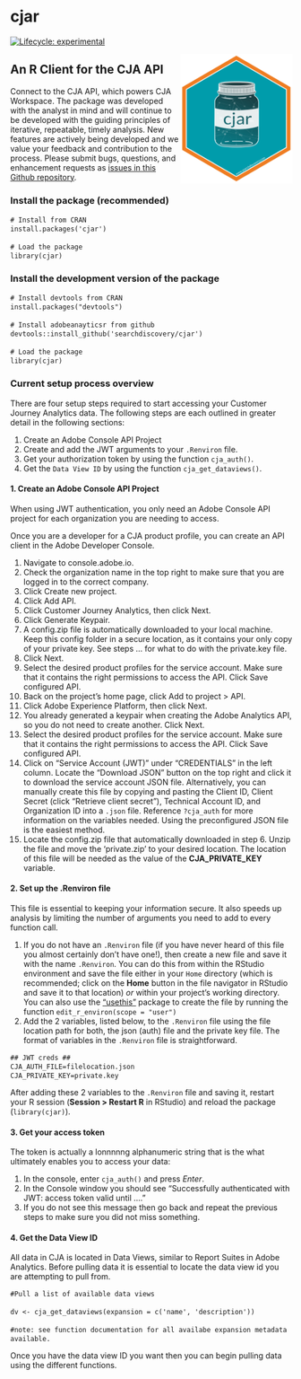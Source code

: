 
<!-- README.md is generated from README.Rmd. Please edit that file -->

# cjar

<!-- badges: start -->

[![Lifecycle:
experimental](https://img.shields.io/badge/lifecycle-experimental-orange.svg)](https://lifecycle.r-lib.org/articles/stages.html)
<!-- badges: end -->

<img src="man/figures/logo.png" align="right" width = "200"/>

## An R Client for the CJA API

Connect to the CJA API, which powers CJA Workspace. The package was
developed with the analyst in mind and will continue to be developed
with the guiding principles of iterative, repeatable, timely analysis.
New features are actively being developed and we value your feedback and
contribution to the process. Please submit bugs, questions, and
enhancement requests as [issues in this Github
repository](https://github.com/searchdiscovery/cjar/issues).

### Install the package (recommended)

    # Install from CRAN
    install.packages('cjar')

    # Load the package
    library(cjar)

### Install the development version of the package

    # Install devtools from CRAN
    install.packages("devtools")

    # Install adobeanayticsr from github
    devtools::install_github('searchdiscovery/cjar') 

    # Load the package
    library(cjar) 

### Current setup process overview

There are four setup steps required to start accessing your Customer
Journey Analytics data. The following steps are each outlined in greater
detail in the following sections:

1.  Create an Adobe Console API Project
2.  Create and add the JWT arguments to your `.Renviron` file.
3.  Get your authorization token by using the function `cja_auth()`.
4.  Get the `Data View ID` by using the function `cja_get_dataviews()`.

#### 1. Create an Adobe Console API Project

When using JWT authentication, you only need an Adobe Console API
project for each organization you are needing to access.

Once you are a developer for a CJA product profile, you can create an
API client in the Adobe Developer Console.

1.  Navigate to console.adobe.io.
2.  Check the organization name in the top right to make sure that you
    are logged in to the correct company.
3.  Click Create new project.
4.  Click Add API.
5.  Click Customer Journey Analytics, then click Next.
6.  Click Generate Keypair.
7.  A config.zip file is automatically downloaded to your local machine.
    Keep this config folder in a secure location, as it contains your
    only copy of your private key. See steps … for what to do with the
    private.key file.
8.  Click Next.
9.  Select the desired product profiles for the service account. Make
    sure that it contains the right permissions to access the API. Click
    Save configured API.
10. Back on the project’s home page, click Add to project > API.
11. Click Adobe Experience Platform, then click Next.
12. You already generated a keypair when creating the Adobe Analytics
    API, so you do not need to create another. Click Next.
13. Select the desired product profiles for the service account. Make
    sure that it contains the right permissions to access the API. Click
    Save configured API.
14. Click on “Service Account (JWT)” under “CREDENTIALS” in the left
    column. Locate the “Download JSON” button on the top right and click
    it to download the service account JSON file. Alternatively, you can
    manually create this file by copying and pasting the Client ID,
    Client Secret (click “Retrieve client secret”), Technical Account
    ID, and Organization ID into a `.json` file. Reference `?cja_auth`
    for more information on the variables needed. Using the
    preconfigured JSON file is the easiest method.
15. Locate the config.zip file that automatically downloaded in step 6.
    Unzip the file and move the ‘private.zip’ to your desired location.
    The location of this file will be needed as the value of the
    **CJA_PRIVATE_KEY** variable.

#### 2. Set up the .Renviron file

This file is essential to keeping your information secure. It also
speeds up analysis by limiting the number of arguments you need to add
to every function call.

1.  If you do not have an `.Renviron` file (if you have never heard of
    this file you almost certainly don’t have one!), then create a new
    file and save it with the name `.Renviron`. You can do this from
    within the RStudio environment and save the file either in your
    `Home` directory (which is recommended; click on the **Home** button
    in the file navigator in RStudio and save it to that location) *or*
    within your project’s working directory. You can also use the
    [“usethis”](https://usethis.r-lib.org/reference/edit.html) package
    to create the file by running the function
    `edit_r_environ(scope = "user")`
2.  Add the 2 variables, listed below, to the `.Renviron` file using the
    file location path for both, the json (auth) file and the private
    key file. The format of variables in the `.Renviron` file is
    straightforward.

<!-- -->

    ## JWT creds ##
    CJA_AUTH_FILE=filelocation.json
    CJA_PRIVATE_KEY=private.key

After adding these 2 variables to the `.Renviron` file and saving it,
restart your R session (**Session \> Restart R** in RStudio) and reload
the package (`library(cjar)`).

#### 3. Get your access token

The token is actually a lonnnnng alphanumeric string that is the what
ultimately enables you to access your data:

1.  In the console, enter `cja_auth()` and press *Enter*.
2.  In the Console window you should see “Successfully authenticated
    with JWT: access token valid until ….”
3.  If you do not see this message then go back and repeat the previous
    steps to make sure you did not miss something.

#### 4. Get the Data View ID

All data in CJA is located in Data Views, similar to Report Suites in
Adobe Analytics. Before pulling data it is essential to locate the data
view id you are attempting to pull from.

    #Pull a list of available data views

    dv <- cja_get_dataviews(expansion = c('name', 'description')) 

    #note: see function documentation for all availabe expansion metadata available.

Once you have the data view ID you want then you can begin pulling data
using the different functions.
